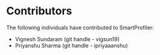 # Contributors

The following individuals have contributed to SmartProfiler:

- Vignesh Sundaram (git handle - vigsun19)
- Priyanshu Sharma (git handle - ipriyaaanshu)